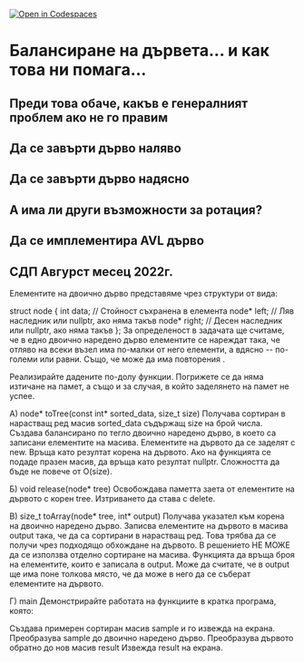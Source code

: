 [![Open in Codespaces](https://classroom.github.com/assets/launch-codespace-f4981d0f882b2a3f0472912d15f9806d57e124e0fc890972558857b51b24a6f9.svg)](https://classroom.github.com/open-in-codespaces?assignment_repo_id=9616683)
# Балансиране на дървета... и как това ни помага...

## Преди това обаче, какъв е генералният проблем ако не го правим

## Да се завърти дърво наляво
## Да се завърти дърво надясно

## А има ли други възможности за ротация?

## Да се имплементира AVL дърво



## СДП Авгурст месец 2022г.

Елементите на двоично дърво представяме чрез структури от вида:

struct node {
   int data;   // Стойност съхранена в елемента
   node* left; // Ляв наследник или nullptr, ако няма такъв
   node* right; // Десен наследник или nullptr, ако няма такъв
};
За определеност в задачата ще считаме, че в едно двоично наредено дърво елементите се нареждат така, че отляво на всеки възел има по-малки от него елементи, а вдясно -- по-големи или равни. Също, че може да има повторения .

Реализирайте дадените по-долу функции. Погрижете се да няма изтичане на памет, а също и за случая, в който заделянето на памет не успее.

А) node* toTree(const int* sorted_data, size_t size)
Получава сортиран в нарастващ ред масив sorted_data съдържащ size на брой числа. Създава балансирано по тегло двоично наредено дърво, в което са записани елементите на масива. Елементите на дървото да се заделят с new. Връща като резултат корена на дървото. Ако на функцията се подаде празен масив, да връща като резултат nullptr. Сложността да бъде не повече от O(size).

Б) void release(node* tree)
Освобождава паметта заета от елементите на дървото с корен tree. Изтриването да става с delete.

В) size_t toArray(node* tree, int* output)
Получава указател към корена на двоично наредено дърво. Записва елементите на дървото в масива output така, че да са сортирани в нарастващ ред. Това трябва да се получи чрез подходящо обхождане на дървото. В решението НЕ МОЖЕ да се използва отделно сортиране на масива. Функцията да връща броя на елементите, които е записала в output. Може да считате, че в output ще има поне толкова място, че да може в него да се съберат елементите на дървото.

Г) main
Демонстрирайте работата на функциите в кратка програма, която:

Създава примерен сортиран масив sample и го извежда на екрана.
Преобразува sample до двоично наредено дърво.
Преобразува дървото обратно до нов масив result
Извежда result на екрана.
